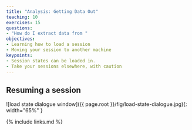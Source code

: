 ```yaml
---
title: "Analysis: Getting Data Out"
teaching: 10
exercises: 15
questions:
- "How do I extract data from "
objectives:
- Learning how to load a session
- Moving your session to another machine
keypoints:
- Session states can be loaded in.
- Take your sessions elsewhere, with caution
---
```


## Resuming a session

![load state dialogue window]({{ page.root }}/fig/load-state-dialogue.jpg){: width="65%" }


{% include links.md %}
